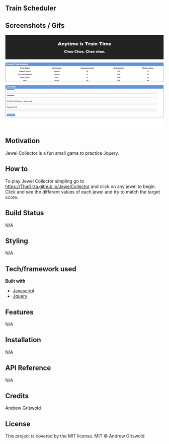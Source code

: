## Train Scheduler

## Screenshots / Gifs
![Screenshot](assets/images/screenshot.png)

## Motivation
Jewel Collector is a fun small game to practice Jquery.

## How to
To play Jewel Collector simpling go to https://ThaGrza.github.io/JewelCollector and click on any jewel to begin. Click and see the different values of each jewel and try to match the target score.

## Build Status
N/A

## Styling
N/A

## Tech/framework used
<b> Built with </b>
- [Javascript](https://www.javascript.com/)
- [Jquery](https://jquery.com/)
## Features
N/A

## Installation
N/A

## API Reference
N/A

## Credits
Andrew Griswold

## License
This project is covered by the MIT license.
MIT © Andrew Griswold
